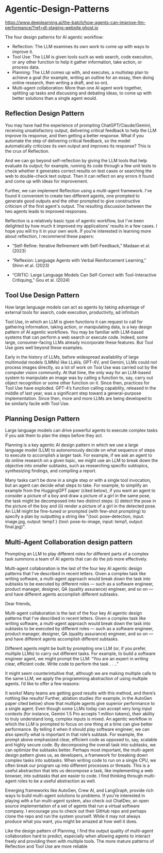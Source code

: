 # Agentic-Design-Patterns

https://www.deeplearning.ai/the-batch/how-agents-can-improve-llm-performance/?ref=dl-staging-website.ghost.io

The four design patterns for AI agentic workflow:

- Reflection: The LLM examines its own work to come up with ways to improve it. 
- Tool Use: The LLM is given tools such as web search, code execution, or any other function to help it gather information, take action, or process data.
- Planning: The LLM comes up with, and executes, a multistep plan to achieve a goal (for example, writing an outline for an essay, then doing online research, then writing a draft, and so on).
- Multi-agent collaboration: More than one AI agent work together, splitting up tasks and discussing and debating ideas, to come up with better solutions than a single agent would.

## Reflection Design Pattern

You may have had the experience of prompting ChatGPT/Claude/Gemini, receiving unsatisfactory output, delivering critical feedback to help the LLM improve its response, and then getting a better response. What if you automate the step of delivering critical feedback, so the model automatically criticizes its own output and improves its response? This is the crux of Reflection. 

And we can go beyond self-reflection by giving the LLM tools that help evaluate its output; for example, running its code through a few unit tests to check whether it generates correct results on test cases or searching the web to double-check text output. Then it can reflect on any errors it found and come up with ideas for improvement.

Further, we can implement Reflection using a multi-agent framework. I've found it convenient to create two different agents, one prompted to generate good outputs and the other prompted to give constructive criticism of the first agent's output. The resulting discussion between the two agents leads to improved responses.

Reflection is a relatively basic type of agentic workflow, but I've been delighted by how much it improved my applications’ results in a few cases. I hope you will try it in your own work. If you’re interested in learning more about reflection, I recommend these papers:

- “Self-Refine: Iterative Refinement with Self-Feedback,” Madaan et al. (2023)

- “Reflexion: Language Agents with Verbal Reinforcement Learning,” Shinn et al. (2023)

- “CRITIC: Large Language Models Can Self-Correct with Tool-Interactive Critiquing,” Gou et al. (2024)

## Tool Use Design Pattern

How large language models can act as agents by taking advantage of external tools for search, code execution, productivity, ad infinitum

Tool Use, in which an LLM is given functions it can request to call for gathering information, taking action, or manipulating data, is a key design pattern of AI agentic workflows. You may be familiar with LLM-based systems that can perform a web search or execute code. Indeed, some large, consumer-facing LLMs already incorporate these features. But Tool Use goes well beyond these examples. 

Early in the history of LLMs, before widespread availability of large multimodal models (LMMs)  like LLaVa, GPT-4V, and Gemini, LLMs could not process images directly, so a lot of work on Tool Use was carried out by the computer vision community. At that time, the only way for an LLM-based system to manipulate an image was by calling a function to, say, carry out object recognition or some other function on it. Since then, practices for Tool Use have exploded. GPT-4’s function calling capability, released in the middle of last year, was a significant step toward a general-purpose implementation. Since then, more and more LLMs are being developed to be similarly facile with Tool Use. 

## Planning Design Pattern

Large language models can drive powerful agents to execute complex tasks if you ask them to plan the steps before they act.

Planning is a key agentic AI design pattern in which we use a large language model (LLM) to autonomously decide on what sequence of steps to execute to accomplish a larger task. For example, if we ask an agent to do online research on a given topic, we might use an LLM to break down the objective into smaller subtasks, such as researching specific subtopics, synthesizing findings, and compiling a report. 

Many tasks can’t be done in a single step or with a single tool invocation, but an agent can decide what steps to take. For example, to simplify an example from the HuggingGPT paper (cited below), if you want an agent to consider a picture of a boy and draw a picture of a girl in the same pose, the task might be decomposed into two distinct steps: (i) detect the pose in the picture of the boy and (ii) render a picture of a girl in the detected pose. An LLM might be fine-tuned or prompted (with few-shot prompting) to specify a plan by outputting a string like "{tool: pose-detection, input: image.jpg, output: temp1 } {tool: pose-to-image, input: temp1, output: final.jpg}". 

## Multi-Agent Collaboration design pattern 

Prompting an LLM to play different roles for different parts of a complex task summons a team of AI agents that can do the job more effectively.

Multi-agent collaboration is the last of the four key AI agentic design patterns that I’ve described in recent letters. Given a complex task like writing software, a multi-agent approach would break down the task into subtasks to be executed by different roles — such as a software engineer, product manager, designer, QA (quality assurance) engineer, and so on — and have different agents accomplish different subtasks.

Dear friends,

Multi-agent collaboration is the last of the four key AI agentic design patterns that I’ve described in recent letters. Given a complex task like writing software, a multi-agent approach would break down the task into subtasks to be executed by different roles — such as a software engineer, product manager, designer, QA (quality assurance) engineer, and so on — and have different agents accomplish different subtasks.

Different agents might be built by prompting one LLM (or, if you prefer, multiple LLMs) to carry out different tasks. For example, to build a software engineer agent, we might prompt the LLM: “You are an expert in writing clear, efficient code. Write code to perform the task . . ..” 

It might seem counterintuitive that, although we are making multiple calls to the same LLM, we apply the programming abstraction of using multiple agents. I’d like to offer a few reasons:

It works! Many teams are getting good results with this method, and there’s nothing like results! Further, ablation studies (for example, in the AutoGen paper cited below) show that multiple agents give superior performance to a single agent. 
Even though some LLMs today can accept very long input contexts (for instance, Gemini 1.5 Pro accepts 1 million tokens), their ability to truly understand long, complex inputs is mixed. An agentic workflow in which the LLM is prompted to focus on one thing at a time can give better performance. By telling it when it should play software engineer, we can also specify what is important in that role’s subtask. For example, the prompt above emphasized clear, efficient code as opposed to, say, scalable and highly secure code. By decomposing the overall task into subtasks, we can optimize the subtasks better.
Perhaps most important, the multi-agent design pattern gives us, as developers, a framework for breaking down complex tasks into subtasks. When writing code to run on a single CPU, we often break our program up into different processes or threads. This is a useful abstraction that lets us decompose a task, like implementing a web browser, into subtasks that are easier to code. I find thinking through multi-agent roles to be a useful abstraction as well.

Emerging frameworks like AutoGen, Crew AI, and LangGraph, provide rich ways to build multi-agent solutions to problems. If you're interested in playing with a fun multi-agent system, also check out ChatDev, an open source implementation of a set of agents that run a virtual software company. I encourage you to check out their GitHub repo and perhaps clone the repo and run the system yourself. While it may not always produce what you want, you might be amazed at how well it does. 

Like the design pattern of Planning, I find the output quality of multi-agent collaboration hard to predict, especially when allowing agents to interact freely and providing them with multiple tools. The more mature patterns of Reflection and Tool Use are more reliable
